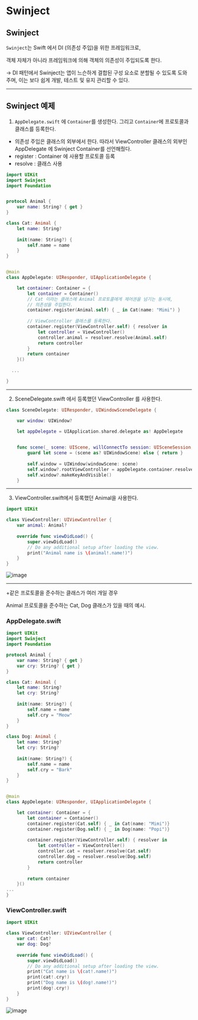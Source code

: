 # Swinject

## Swinject

`Swinject`는 Swift 에서 DI (의존성 주입)을 위한 프레임워크로,

객체 자체가 아니라 프레임워크에 의해 객체의 의존성이 주입되도록 한다.

→ DI 패턴에서 Swinject는 앱이 느슨하게 결합된 구성 요소로 분할될 수 있도록 도와주며, 이는 보다 쉽게 개발, 테스트 및 유지 관리할 수 있다.

---

## Swinject 예제

1. `AppDelegate.swift` 에 `Container`를 생성한다. 그리고 `Container`에 프로토콜과 클래스를 등록한다.
- 의존성 주입은 클래스의 외부에서 한다. 따라서 ViewController 클래스의 외부인 AppDelegate 에 Swinject Container를 선언해줬다.
- register : Container 에 사용할 프로토콜 등록
- resolve : 클래스 사용

```swift
import UIKit
import Swinject
import Foundation


protocol Animal {
    var name: String? { get }
}

class Cat: Animal {
    let name: String?
    
    init(name: String?) {
        self.name = name
    }
}


@main
class AppDelegate: UIResponder, UIApplicationDelegate {

    let container: Container = {
        let container = Container()
  		// Cat 이라는 클래스에 Animal 프로토콜에게 제어권을 넘기는 동시에,
  		// 의존성을 주입한다.
        container.register(Animal.self) { _ in Cat(name: "Mimi") }
        
  		// ViewController 클래스를 등록한다.
        container.register(ViewController.self) { resolver in
            let controller = ViewController()
            controller.animal = resolver.resolve(Animal.self)
            return controller
        }
        return container
    }()
	
  ...

}
```

---

2. SceneDelegate.swift 에서 등록했던 ViewController 를 사용한다.

```swift
class SceneDelegate: UIResponder, UIWindowSceneDelegate {

    var window: UIWindow?

    let appDelegate = UIApplication.shared.delegate as! AppDelegate
    

    func scene(_ scene: UIScene, willConnectTo session: UISceneSession, options connectionOptions: UIScene.ConnectionOptions) {
        guard let scene = (scene as? UIWindowScene) else { return }
        
        self.window = UIWindow(windowScene: scene)
        self.window?.rootViewController = appDelegate.container.resolve(ViewController.self)
        self.window?.makeKeyAndVisible()
    }
```

---

3. ViewController.swift에서 등록했던 Animal을 사용한다.

```swift
import UIKit

class ViewController: UIViewController {
    var animal: Animal?
    
    override func viewDidLoad() {
        super.viewDidLoad()
        // Do any additional setup after loading the view.
        print("Animal name is \(animal!.name!)")
    }
}
```

![image](https://velog.velcdn.com/images/heyksw/post/e7a67dcb-1b21-4db2-ba61-fa7426b3429a/image.png)

---

+같은 프로토콜을 준수하는 클래스가 여러 개일 경우

Animal 프로토콜을 준수하는 Cat, Dog 클래스가 있을 때의 예시.

### AppDelegate.swift
```swift
import UIKit
import Swinject
import Foundation

protocol Animal {
    var name: String? { get }
    var cry: String? { get }
}

class Cat: Animal {
    let name: String?
    let cry: String?
    
    init(name: String?) {
        self.name = name
        self.cry = "Meow"
    }
}

class Dog: Animal {
    let name: String?
    let cry: String?
    
    init(name: String?) {
        self.name = name
        self.cry = "Bark"
    }
}


@main
class AppDelegate: UIResponder, UIApplicationDelegate {

    let container: Container = {
        let container = Container()
        container.register(Cat.self) { _ in Cat(name: "Mimi")}
        container.register(Dog.self) { _ in Dog(name: "Popi")}
        
        container.register(ViewController.self) { resolver in
            let controller = ViewController()
            controller.cat = resolver.resolve(Cat.self)
            controller.dog = resolver.resolve(Dog.self)
            return controller
        }
        
        return container
    }()
...
}
```

### ViewController.swift

```swift
import UIKit

class ViewController: UIViewController {
    var cat: Cat?
    var dog: Dog?
    
    override func viewDidLoad() {
        super.viewDidLoad()
        // Do any additional setup after loading the view.
        print("Cat name is \(cat!.name!)")
        print(cat!.cry!)
        print("Dog name is \(dog!.name!)")
        print(dog!.cry!)
    }
}

```
![image](https://velog.velcdn.com/images/heyksw/post/bca3ea7b-4114-4377-b7f2-3ab9e530100b/image.png)